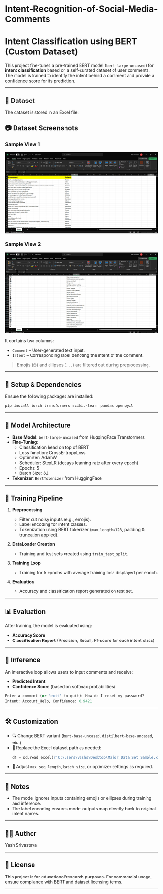 # Intent-Recognition-of-Social-Media-Comments

# Intent Classification using BERT (Custom Dataset)

This project fine-tunes a pre-trained BERT model (`bert-large-uncased`) for **intent classification** based on a self-curated dataset of user comments. The model is trained to identify the intent behind a comment and provide a confidence score for its prediction.

---

## 📁 Dataset

The dataset is stored in an Excel file:  
## 📷 Dataset Screenshots

### Sample View 1
![Dataset Screenshot 1](https://github.com/yash-9811/Intent-Recognition-of-Social-Media-Comments/blob/main/dataset_ss1.png?raw=true)

### Sample View 2
![Dataset Screenshot 2](https://github.com/yash-9811/Intent-Recognition-of-Social-Media-Comments/blob/main/dataset_ss2.png?raw=true)

It contains two columns:
- `Comment` – User-generated text input.
- `Intent` – Corresponding label denoting the intent of the comment.

> Emojis (`😊`) and ellipses (`...`) are filtered out during preprocessing.

---

## 🔧 Setup & Dependencies

Ensure the following packages are installed:

```bash
pip install torch transformers scikit-learn pandas openpyxl
```

---

## 🧠 Model Architecture

- **Base Model**: `bert-large-uncased` from HuggingFace Transformers
- **Fine-Tuning**:
  - Classification head on top of BERT
  - Loss function: CrossEntropyLoss
  - Optimizer: AdamW
  - Scheduler: StepLR (decays learning rate after every epoch)
  - Epochs: 5
  - Batch Size: 32
- **Tokenizer**: `BertTokenizer` from HuggingFace

---

## 🚀 Training Pipeline

1. **Preprocessing**
   - Filter out noisy inputs (e.g., emojis).
   - Label encoding for intent classes.
   - Tokenization using BERT tokenizer (`max_length=128`, padding & truncation applied).

2. **DataLoader Creation**
   - Training and test sets created using `train_test_split`.

3. **Training Loop**
   - Training for 5 epochs with average training loss displayed per epoch.

4. **Evaluation**
   - Accuracy and classification report generated on test set.

---

## 📊 Evaluation

After training, the model is evaluated using:

- **Accuracy Score**
- **Classification Report** (Precision, Recall, F1-score for each intent class)

---

## 🔮 Inference

An interactive loop allows users to input comments and receive:
- **Predicted Intent**
- **Confidence Score** (based on softmax probabilities)

```python
Enter a comment (or 'exit' to quit): How do I reset my password?
Intent: Account_Help, Confidence: 0.9421
```

---

## 🛠 Customization

- 🔍 Change BERT variant (`bert-base-uncased`, `distilbert-base-uncased`, etc.)
- 📁 Replace the Excel dataset path as needed:
  ```python
  df = pd.read_excel(r'C:\Users\yashs\Desktop\Major_Data_Set_Sample.xlsx')
  ```
- 🧪 Adjust `max_seq_length`, `batch_size`, or optimizer settings as required.

---

## 📌 Notes

- The model ignores inputs containing emojis or ellipses during training and inference.
- The label encoding ensures model outputs map directly back to original intent names.

---

## 🧑‍💻 Author

Yash Srivastava

---

## 📜 License

This project is for educational/research purposes. For commercial usage, ensure compliance with BERT and dataset licensing terms.

---

